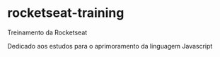 # rocketseat-training
Treinamento da Rocketseat

Dedicado aos estudos para o aprimoramento da linguagem Javascript
